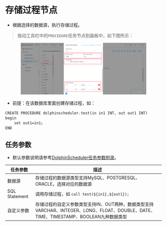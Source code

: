 # 存储过程节点

- 根据选择的数据源，执行存储过程。

> 拖动工具栏中的`PROCEDURE`任务节点到画板中，如下图所示：

<p align="center">
   <img src="../../../../img/procedure_edit.png" width="80%" />
 </p>

- 前提：在该数据库里面创建存储过程，如：

```
CREATE PROCEDURE dolphinscheduler.test(in in1 INT, out out1 INT)
begin
	set out1=in1;
END
```

## 任务参数

- 默认参数说明请参考[DolphinScheduler任务参数附录](appendix.md#默认任务参数)。

|   **任务参数**    |                                              **描述**                                              |
|---------------|--------------------------------------------------------------------------------------------------|
| 数据源           | 存储过程的数据源类型支持MySQL、POSTGRESQL、ORACLE，选择对应的数据源                                                     |
| SQL Statement | 调用存储过程，如 `call test(${in1},${out1});`                                                            |
| 自定义参数         | 存储过程的自定义参数类型支持IN、OUT两种，数据类型支持VARCHAR、INTEGER、LONG、FLOAT、DOUBLE、DATE、TIME、TIMESTAMP、BOOLEAN九种数据类型 |


